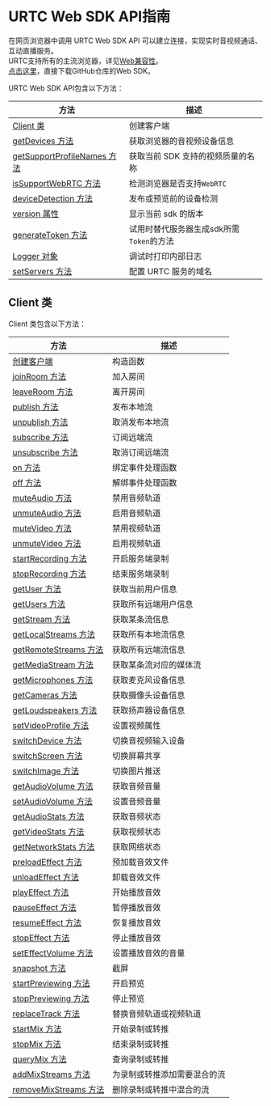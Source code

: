 # URTC Web SDK API指南

在网页浏览器中调用 URTC Web SDK API 可以建立连接，实现实时音视频通话、互动直播服务。     
URTC支持所有的主流浏览器，详见[Web兼容性](/urtc/sdk/VideoStart)。    
[点击这里](https://github.com/ucloud/urtc-sdk-web)，直接下载GitHub仓库的Web SDK。    

URTC Web SDK API包含以下方法：

| 方法 | 描述 |
| -| -|
| [Client 类](https://github.com/ucloud/urtc-sdk-web#client) | 创建客户端 |
| [getDevices 方法](https://github.com/ucloud/urtc-sdk-web#getdevices) | 获取浏览器的音视频设备信息  |
| [getSupportProfileNames 方法](https://github.com/ucloud/urtc-sdk-web#getsupportprofilenames)  | 获取当前 SDK 支持的视频质量的名称  |
| [isSupportWebRTC 方法](https://github.com/ucloud/urtc-sdk-web#issupportwebrtc) | 检测浏览器是否支持`WebRTC` |
| [deviceDetection 方法](https://github.com/ucloud/urtc-sdk-web#devicedetection)  | 发布或预览前的设备检测  |
| [version 属性](https://github.com/ucloud/urtc-sdk-web#version)  |  显示当前 sdk 的版本 |
| [generateToken 方法](https://github.com/ucloud/urtc-sdk-web#generateToken) |  试用时替代服务器生成sdk所需`Token`的方法 |
| [Logger 对象](https://github.com/ucloud/urtc-sdk-web#logger)  | 调试时打印内部日志  |
| [setServers 方法](https://github.com/ucloud/urtc-sdk-web#setservers) | 配置 URTC 服务的域名  |

## Client 类

Client 类包含以下方法：    

| 方法 | 描述 |
| -| -|
|[创建客户端 ](https://github.com/ucloud/urtc-sdk-web#client-constructor) | 构造函数 | 
|[joinRoom 方法 ](https://github.com/ucloud/urtc-sdk-web#client-joinroom) | 加入房间 | 
|[leaveRoom 方法 ](https://github.com/ucloud/urtc-sdk-web#client-leaveroom) | 离开房间 | 
|[publish 方法 ](https://github.com/ucloud/urtc-sdk-web#client-publish) | 发布本地流 | 
|[unpublish 方法 ](https://github.com/ucloud/urtc-sdk-web#client-unpublish) | 取消发布本地流 | 
|[subscribe 方法 ](https://github.com/ucloud/urtc-sdk-web#client-subscribe) | 订阅远端流 | 
|[unsubscribe 方法 ](https://github.com/ucloud/urtc-sdk-web#client-unsubscribe) | 取消订阅远端流 | 
|[on 方法 ](https://github.com/ucloud/urtc-sdk-web#client-on) | 绑定事件处理函数 | 
|[off 方法 ](https://github.com/ucloud/urtc-sdk-web#client-off) | 解绑事件处理函数 | 
|[muteAudio 方法 ](https://github.com/ucloud/urtc-sdk-web#client-muteaudio) | 禁用音频轨道 | 
|[unmuteAudio 方法 ](https://github.com/ucloud/urtc-sdk-web#client-unmuteaudio) | 启用音频轨道 | 
|[muteVideo 方法 ](https://github.com/ucloud/urtc-sdk-web#client-mutevideo) | 禁用视频轨道 | 
|[unmuteVideo 方法 ](https://github.com/ucloud/urtc-sdk-web#client-unmutevideo) | 启用视频轨道 | 
|[startRecording 方法 ](https://github.com/ucloud/urtc-sdk-web#client-startrecording) | 开启服务端录制 | 
|[stopRecording 方法 ](https://github.com/ucloud/urtc-sdk-web#client-stoprecording) | 结束服务端录制 | 
|[getUser 方法 ](https://github.com/ucloud/urtc-sdk-web#client-getuser) | 获取当前用户信息 | 
|[getUsers 方法 ](https://github.com/ucloud/urtc-sdk-web#client-getusers) | 获取所有远端用户信息 | 
|[getStream 方法 ](https://github.com/ucloud/urtc-sdk-web#client-getstream) | 获取某条流信息 | 
|[getLocalStreams 方法 ](https://github.com/ucloud/urtc-sdk-web#client-getlocalstreams) | 获取所有本地流信息 | 
|[getRemoteStreams 方法 ](https://github.com/ucloud/urtc-sdk-web#client-getremotestreams) | 获取所有远端流信息 | 
|[getMediaStream 方法 ](https://github.com/ucloud/urtc-sdk-web#client-getmediastream) | 获取某条流对应的媒体流 | 
|[getMicrophones 方法 ](https://github.com/ucloud/urtc-sdk-web#client-getmicrophones) | 获取麦克风设备信息 | 
|[getCameras 方法 ](https://github.com/ucloud/urtc-sdk-web#client-getcameras) | 获取摄像头设备信息 | 
|[getLoudspeakers 方法 ](https://github.com/ucloud/urtc-sdk-web#client-getloudspeakers) | 获取扬声器设备信息 | 
|[setVideoProfile 方法 ](https://github.com/ucloud/urtc-sdk-web#client-setvideoprofile) | 设置视频属性 | 
|[switchDevice 方法 ](https://github.com/ucloud/urtc-sdk-web#client-switchdevice) | 切换音视频输入设备 | 
|[switchScreen 方法 ](https://github.com/ucloud/urtc-sdk-web#client-switchscreen) | 切换屏幕共享 | 
|[switchImage 方法 ](https://github.com/ucloud/urtc-sdk-web#client-switchimage) | 切换图片推送 | 
|[getAudioVolume 方法 ](https://github.com/ucloud/urtc-sdk-web#client-getaudiovolume) | 获取音频音量 | 
|[setAudioVolume 方法 ](https://github.com/ucloud/urtc-sdk-web#client-setaudiovolume) | 设置音频音量 | 
|[getAudioStats 方法 ](https://github.com/ucloud/urtc-sdk-web#client-getaudiostats) | 获取音频状态 | 
|[getVideoStats 方法 ](https://github.com/ucloud/urtc-sdk-web#client-getvideostats) | 获取视频状态 | 
|[getNetworkStats 方法 ](https://github.com/ucloud/urtc-sdk-web#client-getnetworkstats) | 获取网络状态 | 
|[preloadEffect 方法 ](https://github.com/ucloud/urtc-sdk-web#client-preloadeffect) | 预加载音效文件 | 
|[unloadEffect 方法 ](https://github.com/ucloud/urtc-sdk-web#client-unloadeffect) | 卸载音效文件 | 
|[playEffect 方法 ](https://github.com/ucloud/urtc-sdk-web#client-playeffect) | 开始播放音效 | 
|[pauseEffect 方法 ](https://github.com/ucloud/urtc-sdk-web#client-pauseeffect) | 暂停播放音效 | 
|[resumeEffect 方法 ](https://github.com/ucloud/urtc-sdk-web#client-resumeeffect) | 恢复播放音效 | 
|[stopEffect 方法 ](https://github.com/ucloud/urtc-sdk-web#client-stopeffect) | 停止播放音效 | 
|[setEffectVolume 方法 ](https://github.com/ucloud/urtc-sdk-web#client-seteffectvolume) | 设置播放音效的音量 | 
|[snapshot 方法 ](https://github.com/ucloud/urtc-sdk-web#client-snapshot) | 截屏 | 
|[startPreviewing 方法 ](https://github.com/ucloud/urtc-sdk-web#client-startpreviewing) | 开启预览 | 
|[stopPreviewing 方法 ](https://github.com/ucloud/urtc-sdk-web#client-stoppreviewing) | 停止预览 | 
|[replaceTrack 方法 ](https://github.com/ucloud/urtc-sdk-web#client-replacetrack) | 替换音频轨道或视频轨道 | 
|[startMix 方法 ](https://github.com/ucloud/urtc-sdk-web#client-startmix) | 开始录制或转推 | 
|[stopMix 方法 ](https://github.com/ucloud/urtc-sdk-web#client-stopmix) | 结束录制或转推 | 
|[queryMix 方法 ](https://github.com/ucloud/urtc-sdk-web#client-querymix) | 查询录制或转推 | 
|[addMixStreams 方法 ](https://github.com/ucloud/urtc-sdk-web#client-addmixstreams) | 为录制或转推添加需要混合的流 | 
|[removeMixStreams 方法 ](https://github.com/ucloud/urtc-sdk-web#client-removemixstreams) | 删除录制或转推中混合的流 | 

